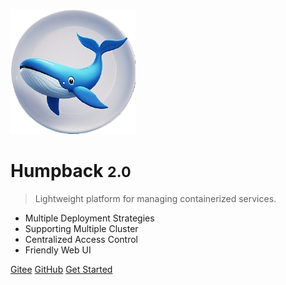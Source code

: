 ![logo](_media/logo-nobg.png)

# Humpback <small>2.0</small>

> Lightweight platform for managing containerized services.

- Multiple Deployment Strategies
- Supporting Multiple Cluster
- Centralized Access Control
- Friendly Web UI

[Gitee](https://gitee.com/humpbacks/humpback)
[GitHub](https://github.com/humpback/humpback)
[Get Started](#Humpback)